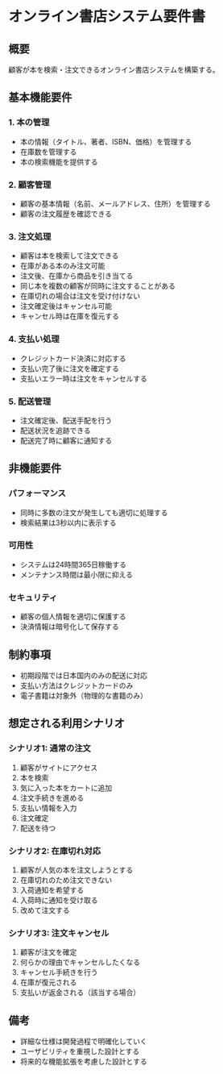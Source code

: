 # オンライン書店システム要件書

## 概要
顧客が本を検索・注文できるオンライン書店システムを構築する。

## 基本機能要件

### 1. 本の管理
- 本の情報（タイトル、著者、ISBN、価格）を管理する
- 在庫数を管理する
- 本の検索機能を提供する

### 2. 顧客管理
- 顧客の基本情報（名前、メールアドレス、住所）を管理する
- 顧客の注文履歴を確認できる

### 3. 注文処理
- 顧客は本を検索して注文できる
- 在庫がある本のみ注文可能
- 注文後、在庫から商品を引き当てる
- 同じ本を複数の顧客が同時に注文することがある
- 在庫切れの場合は注文を受け付けない
- 注文確定後はキャンセル可能
- キャンセル時は在庫を復元する

### 4. 支払い処理
- クレジットカード決済に対応する
- 支払い完了後に注文を確定する
- 支払いエラー時は注文をキャンセルする

### 5. 配送管理
- 注文確定後、配送手配を行う
- 配送状況を追跡できる
- 配送完了時に顧客に通知する

## 非機能要件

### パフォーマンス
- 同時に多数の注文が発生しても適切に処理する
- 検索結果は3秒以内に表示する

### 可用性
- システムは24時間365日稼働する
- メンテナンス時間は最小限に抑える

### セキュリティ
- 顧客の個人情報を適切に保護する
- 決済情報は暗号化して保存する

## 制約事項
- 初期段階では日本国内のみの配送に対応
- 支払い方法はクレジットカードのみ
- 電子書籍は対象外（物理的な書籍のみ）

## 想定される利用シナリオ

### シナリオ1: 通常の注文
1. 顧客がサイトにアクセス
2. 本を検索
3. 気に入った本をカートに追加
4. 注文手続きを進める
5. 支払い情報を入力
6. 注文確定
7. 配送を待つ

### シナリオ2: 在庫切れ対応
1. 顧客が人気の本を注文しようとする
2. 在庫切れのため注文できない
3. 入荷通知を希望する
4. 入荷時に通知を受け取る
5. 改めて注文する

### シナリオ3: 注文キャンセル
1. 顧客が注文を確定
2. 何らかの理由でキャンセルしたくなる
3. キャンセル手続きを行う
4. 在庫が復元される
5. 支払いが返金される（該当する場合）

## 備考
- 詳細な仕様は開発過程で明確化していく
- ユーザビリティを重視した設計とする
- 将来的な機能拡張を考慮した設計とする 